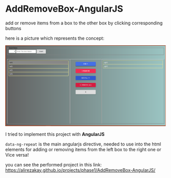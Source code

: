 # AddRemoveBox-AngularJS
add or remove items from a box to the other box by clicking corresponding buttons

 here is a picture which represents the concept:
 
 ![picture can't be shown!](/AddRemoveBox.png?raw=true "")
 
 I tried to implement this project with **AngularJS**
 
 <code>data-ng-repeat</code> is the main angularjs directive, needed to use into the html elements for adding or removing items from the left box to the right one or Vice versa!
 
 you can see the performed project in this link: https://alirezakay.github.io/projects/phase1/AddRemoveBox-AngularJS/
 
